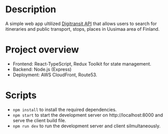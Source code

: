 # Description

A simple web app ultilized [Digitransit API](https://digitransit.fi/en/developers/apis/) that allows users to search for itineraries and public transport, stops, places in Uusimaa area of Finland.

# Project overview

- Frontend: React-TypeScript, Redux Toolkit for state management.
- Backend: Node.js (Express)
- Deployment: AWS CloudFront, Route53.

# Scripts

- `npm install` to install the required dependencies.
- `npm start` to start the development server on http://localhost:8000 and serve the client build file.
- `npm run dev` to run the development server and client silmultaneously.
